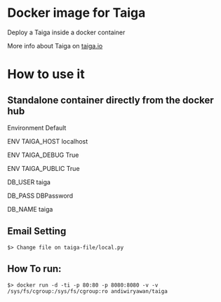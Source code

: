 # Docker image for Taiga

Deploy a Taiga inside a docker container

More info about Taiga on [taiga.io](https://taiga.io)

# How to use it

## Standalone container directly from the docker hub

Environment Default

ENV TAIGA_HOST localhost

ENV TAIGA_DEBUG True

ENV TAIGA_PUBLIC True

DB_USER taiga

DB_PASS DBPassword

DB_NAME taiga

## Email Setting

    $> Change file on taiga-file/local.py

## How To run:

    $> docker run -d -ti -p 80:80 -p 8080:8080 -v -v /sys/fs/cgroup:/sys/fs/cgroup:ro andiwiryawan/taiga
